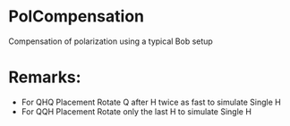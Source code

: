 # PolCompensation

Compensation of polarization using a typical Bob setup

# Remarks:
- For QHQ Placement Rotate Q after H twice as fast to simulate Single H
- For QQH Placement Rotate only the last H to simulate Single H

